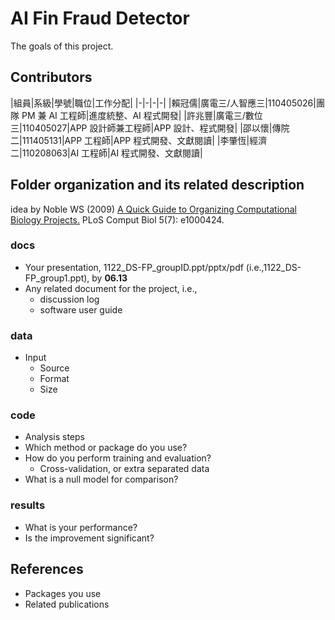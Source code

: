 # AI Fin Fraud Detector
The goals of this project.

## Contributors
|組員|系級|學號|職位|工作分配|
|-|-|-|-|
|賴冠儒|廣電三/人智應三|110405026|團隊 PM 兼 AI 工程師|進度統整、AI 程式開發|
|許兆豐|廣電三/數位三|110405027|APP 設計師兼工程師|APP 設計、程式開發|
|邵以懷|傳院二|111405131|APP 工程師|APP 程式開發、文獻閱讀|
|李肇恆|經濟二|110208063|AI 工程師|AI 程式開發、文獻閱讀|

## Folder organization and its related description
idea by Noble WS (2009) [A Quick Guide to Organizing Computational Biology Projects.](https://journals.plos.org/ploscompbiol/article?id=10.1371/journal.pcbi.1000424) PLoS Comput Biol 5(7): e1000424.

### docs
* Your presentation, 1122_DS-FP_groupID.ppt/pptx/pdf (i.e.,1122_DS-FP_group1.ppt), by **06.13**
* Any related document for the project, i.e.,
  * discussion log
  * software user guide

### data
* Input
  * Source
  * Format
  * Size

### code
* Analysis steps
* Which method or package do you use?
* How do you perform training and evaluation?
  * Cross-validation, or extra separated data
* What is a null model for comparison?

### results
* What is your performance?
* Is the improvement significant?

## References
* Packages you use
* Related publications
